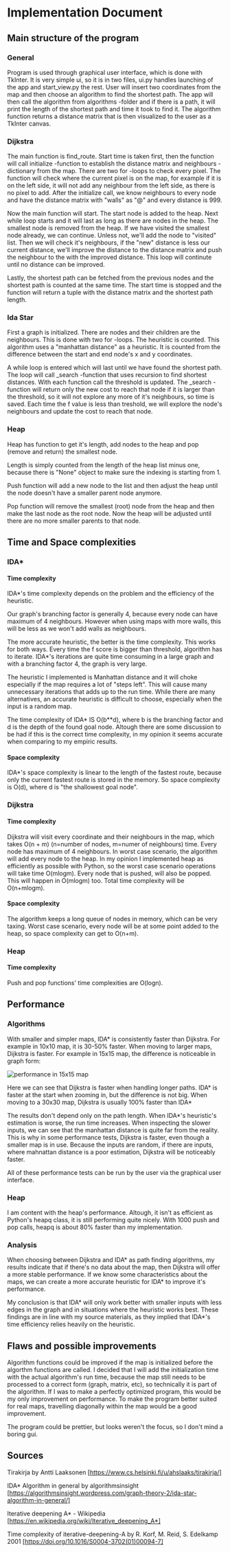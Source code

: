 # Implementation Document

## Main structure of the program

### General

Program is used through graphical user interface, which is done with TkInter. It is very simple ui, so it is in two files, ui.py handles launching of the app and start_view.py the rest. User will insert two coordinates from the map and then choose an algorithm to find the shortest path. The app will then call the algorithm from algorithms -folder and if there is a path, it will print the length of the shortest path and time it took to find it. The algorithm function returns a distance matrix that is then visualized to the user as a TkInter canvas.

### Dijkstra

The main function is find_route. Start time is taken first, then the function will call initialize -function to establish the distance matrix and neighbours -dictionary from the map. There are two for -loops to check every pixel. The function will check where the current pixel is on the map, for example if it is on the left side, it will not add any neighbour from the left side, as there is no pixel to add. After the initialize call, we know neighbours to every node and have the distance matrix with "walls" as "@" and every distance is 999.

Now the main function will start. The start node is added to the heap. Next while loop starts and it will last as long as there are nodes in the heap. The smallest node is removed from the heap. If we have visited the smallest node already, we can continue. Unless not, we'll add the node to "visited" list. Then we will check it's neighbours, if the "new" distance is less our current distance, we'll improve the distance to the distance matrix and push the neighbour to the with the improved distance. This loop will continute until no distance can be improved.

Lastly, the shortest path can be fetched from the previous nodes and the shortest path is counted at the same time. The start time is stopped and the function will return a tuple with the distance matrix and the shortest path length.

### Ida Star

First a graph is initialized. There are nodes and their children are the neighbours. This is done with two for -loops. The heuristic is counted. This algorithm uses a "manhattan distance" as a heuristic. It is counted from the difference between the start and end node's x and y coordinates. 

A while loop is entered which will last until we have found the shortest path. The loop will call _search -function that uses recursion to find shortest distances. With each function call the threshold is updated. The _search -function will return only the new cost to reach that node if it is larger than the threshold, so it will not explore any more of it's neighbours, so time is saved. Each time the f value is less than treshold, we will explore the node's neighbours and update the cost to reach that node. 

### Heap

Heap has function to get it's length, add nodes to the heap and pop (remove and return) the smallest node.

Length is simply counted from the length of the heap list minus one, because there is "None" object to make sure the indexing is starting from 1.

Push function will add a new node to the list and then adjust the heap until the node doesn't have a smaller parent node anymore.

Pop function will remove the smallest (root) node from the heap and then make the last node as the root node. Now the heap will be adjusted until there are no more smaller parents to that node.

## Time and Space complexities

### IDA*

#### Time complexity

IDA*'s time complexity depends on the problem and the efficiency of the heuristic. 

Our graph's branching factor is generally 4, because every node can have maximum of 4 neighbours. However when using maps with more walls, this will be less as we won't add walls as neighbours.

The more accurate heuristic, the better is the time complexity. This works for both ways. Every time the f score is bigger than threshold, algorithm has to iterate. IDA*'s iterations are quite time consuming in a large graph and with a branching factor 4, the graph is very large.

The heuristic I implemented is Manhattan distance and it will choke especially if the map requires a lot of "steps left". This will cause many unnecessary iterations that adds up to the run time. While there are many alternatives, an accurate heuristic is difficult to choose, especially when the input is a random map.

The time complexity of IDA* IS O(b**d), where b is the branching factor and d is the depth of the found goal node. Altough there are some discussion to be had if this is the correct time complexity, in my opinion it seems accurate when comparing to my empiric results.

#### Space complexity

IDA*'s space complexity is linear to the length of the fastest route, because only the current fastest route is stored in the memory. So space complexity is O(d), where d is "the shallowest goal node".

### Dijkstra

#### Time complexity

Dijkstra will visit every coordinate and their neighbours in the map, which takes O(n + m) (n=number of nodes, m=numer of neighbours) time. Every node has maximum of 4 neighbours. In worst case scenario, the algorithm will add every node to the heap. In my opinion I implemented heap as efficiently as possible with Python, so the worst case scenario operations will take time O(mlogm). Every node that is pushed, will also be popped. This will happen in O(mlogm) too. Total time complexity will be O(n+mlogm).

#### Space complexity

The algorithm keeps a long queue of nodes in memory, which can be very taxing. Worst case scenario, every node will be at some point added to the heap, so space complexity can get to O(n+m).

### Heap

#### Time complexity

Push and pop functions' time complexities are O(logn).

## Performance

### Algorithms

With smaller and simpler maps, IDA* is consistently faster than Dijkstra. For example in 10x10 map, it is 30-50% faster. When moving to larger maps, Dijkstra is faster. For example in 15x15 map, the difference is noticeable in graph form:

![performance in 15x15 map](https://github.com/evahteri/Path-Finder/blob/main/documentation/performance_test_15x15.png)

Here we can see that Dijkstra is faster when handling longer paths. IDA* is faster at the start when zooming in, but the difference is not big. When moving to a 30x30 map, Dijkstra is usually 100% faster than IDA*

The results don't depend only on the path length. When IDA*'s heuristic's estimation is worse, the run time increases. When inspecting the slower inputs, we can see that the manhattan distance is quite far from the reality. This is why in some performance tests, Dijkstra is faster, even though a smaller map is in use. Because the inputs are random, if there are inputs, where mahnattan distance is a poor estimation, Dijkstra will be noticeably faster.

All of these performance tests can be run by the user via the graphical user interface.

### Heap

I am content with the heap's performance. Altough, it isn't as efficient as Python's heapq class, it is still performing quite nicely. With 1000 push and pop calls, heapq is about 80% faster than my implementation.

### Analysis

When choosing between Dijkstra and IDA* as path finding algorithms, my results indicate that if there's no data about the map, then Dijkstra will offer a more stable performance. If we know some characteristics about the maps, we can create a more accurate heuristic for IDA* to improve it's performance.

My conclusion is that IDA* will only work better with smaller inputs with less edges in the graph and in situations where the heuristic works best. These findings are in line with my source materials, as they implied that IDA*'s time efficiency relies heavily on the heuristic.

## Flaws and possible improvements

Algorithm functions could be improved if the map is initialized before the algorthm functions are called. I decided that I will add the initialization time with the actual algorithm's run time, because the map still needs to be processed to a correct form (graph, matrix, etc), so technically it is part of the algorithm. If I was to make a perfectly optimized program, this would be my only improvement on performance. To make the program better suited for real maps, travelling diagonally within the map would be a good improvement.

The program could be prettier, but looks weren't the focus, so I don't mind a boring gui.

## Sources

Tirakirja by Antti Laaksonen [https://www.cs.helsinki.fi/u/ahslaaks/tirakirja/]

IDA* Algorithm in general by algorithmsinsight [https://algorithmsinsight.wordpress.com/graph-theory-2/ida-star-algorithm-in-general/]

Iterative deepening A* - Wikipedia [https://en.wikipedia.org/wiki/Iterative_deepening_A*]

Time complexity of iterative-deepening-A by R. Korf, M. Reid, S. Edelkamp 2001 [https://doi.org/10.1016/S0004-3702(01)00094-7]